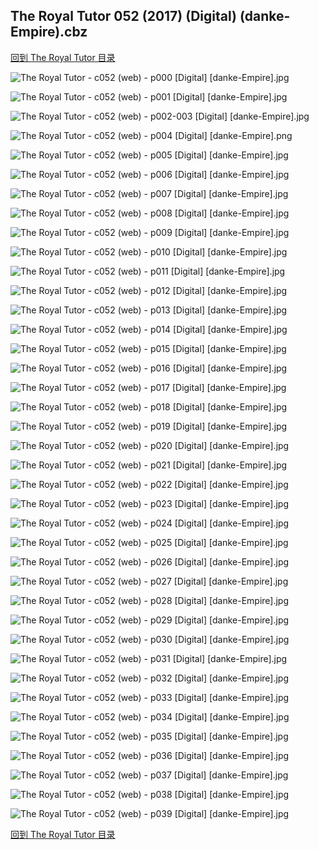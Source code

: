 ## The Royal Tutor 052 (2017) (Digital) (danke-Empire).cbz


[回到 The Royal Tutor 目录](https://github.com/alicewish/markdown/blob/master/series/Royal-Tutor.md)


![The Royal Tutor - c052 (web) - p000 [Digital] [danke-Empire].jpg](https://wx1.sinaimg.cn/large/6a9fdecagy1fp2umo518tj20p011iam4.jpg)

![The Royal Tutor - c052 (web) - p001 [Digital] [danke-Empire].jpg](https://wx1.sinaimg.cn/large/6a9fdecagy1fp2umt5qb3j20p011i14r.jpg)

![The Royal Tutor - c052 (web) - p002-003 [Digital] [danke-Empire].jpg](https://wx1.sinaimg.cn/large/6a9fdecagy1fp2un374dnj21e011ihdm.jpg)

![The Royal Tutor - c052 (web) - p004 [Digital] [danke-Empire].png](https://wx1.sinaimg.cn/large/6a9fdecagy1flt71bmb5oj20p011i06s.jpg)

![The Royal Tutor - c052 (web) - p005 [Digital] [danke-Empire].jpg](https://wx1.sinaimg.cn/large/6a9fdecagy1fp2un803opj20p011ialt.jpg)

![The Royal Tutor - c052 (web) - p006 [Digital] [danke-Empire].jpg](https://wx1.sinaimg.cn/large/6a9fdecagy1fp2uncakowj20p011i4a7.jpg)

![The Royal Tutor - c052 (web) - p007 [Digital] [danke-Empire].jpg](https://wx1.sinaimg.cn/large/6a9fdecagy1fp2unhzv93j20p011i7ej.jpg)

![The Royal Tutor - c052 (web) - p008 [Digital] [danke-Empire].jpg](https://wx1.sinaimg.cn/large/6a9fdecagy1fp2unm40zpj20p011itie.jpg)

![The Royal Tutor - c052 (web) - p009 [Digital] [danke-Empire].jpg](https://wx1.sinaimg.cn/large/6a9fdecagy1fp2unryq1lj20p011iam7.jpg)

![The Royal Tutor - c052 (web) - p010 [Digital] [danke-Empire].jpg](https://wx1.sinaimg.cn/large/6a9fdecagy1fp2unwy7fgj20p011i7fk.jpg)

![The Royal Tutor - c052 (web) - p011 [Digital] [danke-Empire].jpg](https://wx1.sinaimg.cn/large/6a9fdecagy1fp2uo0rjqoj20p011idnq.jpg)

![The Royal Tutor - c052 (web) - p012 [Digital] [danke-Empire].jpg](https://wx1.sinaimg.cn/large/6a9fdecagy1fp2uo7ig3kj20p011i14j.jpg)

![The Royal Tutor - c052 (web) - p013 [Digital] [danke-Empire].jpg](https://wx1.sinaimg.cn/large/6a9fdecagy1fp2uoc6pfoj20p011i49z.jpg)

![The Royal Tutor - c052 (web) - p014 [Digital] [danke-Empire].jpg](https://wx1.sinaimg.cn/large/6a9fdecagy1fp2uojyeq7j20p011iqhd.jpg)

![The Royal Tutor - c052 (web) - p015 [Digital] [danke-Empire].jpg](https://wx1.sinaimg.cn/large/6a9fdecagy1fp2uop0g20j20p011in9x.jpg)

![The Royal Tutor - c052 (web) - p016 [Digital] [danke-Empire].jpg](https://wx1.sinaimg.cn/large/6a9fdecagy1fp2uovts8ej20p011i48x.jpg)

![The Royal Tutor - c052 (web) - p017 [Digital] [danke-Empire].jpg](https://wx1.sinaimg.cn/large/6a9fdecagy1fp2up0b3s8j20p011iwrq.jpg)

![The Royal Tutor - c052 (web) - p018 [Digital] [danke-Empire].jpg](https://wx1.sinaimg.cn/large/6a9fdecagy1fp2up4rcokj20p011i4d7.jpg)

![The Royal Tutor - c052 (web) - p019 [Digital] [danke-Empire].jpg](https://wx1.sinaimg.cn/large/6a9fdecagy1fp2up90f95j20p011itit.jpg)

![The Royal Tutor - c052 (web) - p020 [Digital] [danke-Empire].jpg](https://wx1.sinaimg.cn/large/6a9fdecagy1fp2upi2acqj20p011i7gj.jpg)

![The Royal Tutor - c052 (web) - p021 [Digital] [danke-Empire].jpg](https://wx1.sinaimg.cn/large/6a9fdecagy1fp2upmwmb7j20p011itmn.jpg)

![The Royal Tutor - c052 (web) - p022 [Digital] [danke-Empire].jpg](https://wx1.sinaimg.cn/large/6a9fdecagy1fp2upsy500j20p011i14y.jpg)

![The Royal Tutor - c052 (web) - p023 [Digital] [danke-Empire].jpg](https://wx1.sinaimg.cn/large/6a9fdecagy1fp2uq0o455j20p011iwp5.jpg)

![The Royal Tutor - c052 (web) - p024 [Digital] [danke-Empire].jpg](https://wx1.sinaimg.cn/large/6a9fdecagy1fp2uq4m7bmj20p011iwor.jpg)

![The Royal Tutor - c052 (web) - p025 [Digital] [danke-Empire].jpg](https://wx1.sinaimg.cn/large/6a9fdecagy1fp2uq8z6noj20p011itlo.jpg)

![The Royal Tutor - c052 (web) - p026 [Digital] [danke-Empire].jpg](https://wx1.sinaimg.cn/large/6a9fdecagy1fp2uqdsnd2j20p011idsi.jpg)

![The Royal Tutor - c052 (web) - p027 [Digital] [danke-Empire].jpg](https://wx1.sinaimg.cn/large/6a9fdecagy1fp2uqk57y5j20p011iqdt.jpg)

![The Royal Tutor - c052 (web) - p028 [Digital] [danke-Empire].jpg](https://wx1.sinaimg.cn/large/6a9fdecagy1fp2uqodwpkj20p011iwrx.jpg)

![The Royal Tutor - c052 (web) - p029 [Digital] [danke-Empire].jpg](https://wx1.sinaimg.cn/large/6a9fdecagy1fp2uqtsxlhj20p011idse.jpg)

![The Royal Tutor - c052 (web) - p030 [Digital] [danke-Empire].jpg](https://wx1.sinaimg.cn/large/6a9fdecagy1fp2ur0d9z8j20p011iala.jpg)

![The Royal Tutor - c052 (web) - p031 [Digital] [danke-Empire].jpg](https://wx1.sinaimg.cn/large/6a9fdecagy1fp2ur5oknxj20p011iwor.jpg)

![The Royal Tutor - c052 (web) - p032 [Digital] [danke-Empire].jpg](https://wx1.sinaimg.cn/large/6a9fdecagy1fp2urab4clj20p011i14m.jpg)

![The Royal Tutor - c052 (web) - p033 [Digital] [danke-Empire].jpg](https://wx1.sinaimg.cn/large/6a9fdecagy1fp2ureiamtj20p011ik4a.jpg)

![The Royal Tutor - c052 (web) - p034 [Digital] [danke-Empire].jpg](https://wx1.sinaimg.cn/large/6a9fdecagy1fp2urk1y7fj20p011iqet.jpg)

![The Royal Tutor - c052 (web) - p035 [Digital] [danke-Empire].jpg](https://wx1.sinaimg.cn/large/6a9fdecagy1fp2urqt2ccj20p011iwsu.jpg)

![The Royal Tutor - c052 (web) - p036 [Digital] [danke-Empire].jpg](https://wx1.sinaimg.cn/large/6a9fdecagy1fp2urumwazj20p011iqex.jpg)

![The Royal Tutor - c052 (web) - p037 [Digital] [danke-Empire].jpg](https://wx1.sinaimg.cn/large/6a9fdecagy1fp2uryxta9j20p011ik2h.jpg)

![The Royal Tutor - c052 (web) - p038 [Digital] [danke-Empire].jpg](https://wx1.sinaimg.cn/large/6a9fdecagy1fp2us4yoqsj20p011i4cr.jpg)

![The Royal Tutor - c052 (web) - p039 [Digital] [danke-Empire].jpg](https://wx1.sinaimg.cn/large/6a9fdecagy1fp2uscbav4j20p011igtf.jpg)

[回到 The Royal Tutor 目录](https://github.com/alicewish/markdown/blob/master/series/Royal-Tutor.md)

